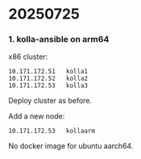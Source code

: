 # 20250725
### 1. kolla-ansible on arm64
x86 cluster:     

```
10.171.172.51   kolla1
10.171.172.52   kolla2
10.171.172.53   kolla3
```
Deploy cluster as before.    

Add a new node:      

```
10.171.172.53   kollaarm
```
No docker image for ubuntu aarch64.   
